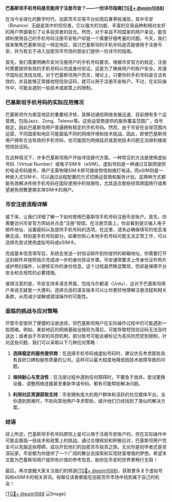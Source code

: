 **巴基斯坦手机号码是否能用于注册币安？——一份详尽指南[[TG💪+ @esim1088](https://t.me/s/esim1088)]**

在当今全球化的数字时代，加密货币交易平台如雨后春笋般涌现，其中币安（Binance）无疑是其中的佼佼者。它以强大的功能、丰富的交易品种和相对友好的用户界面吸引了众多投资者的目光。然而，对于来自不同国家的用户来说，能否顺利使用自己的手机号码注册币安账户却是一个需要仔细考量的问题。今天，我们就来聚焦巴基斯坦这一特定地区，探讨巴基斯坦的手机号码是否能够用于注册币安，并为有志于进入加密货币市场的朋友们提供一份详尽的指南。

首先，我们需要明确币安对注册用户的手机号码要求。根据币安官方的规定，注册时需要提供有效的手机号码以完成身份验证。这是为了确保用户的账户安全，并遵守国际反洗钱法规。对于巴基斯坦用户而言，理论上，只要你的手机号码是合法有效的，并且能够正常接收短信验证码，就可以用于注册币安账户。不过，在实际操作中，可能会遇到一些技术或政策上的限制。

### 巴基斯坦手机号码的实际应用情况

巴基斯坦作为南亚地区的重要经济体，其移动通信网络发展迅速，目前拥有多个运营商，包括Jazz、Zong、Telenor等。这些运营商提供的服务覆盖范围广，信号稳定，因此巴基斯坦用户普遍拥有稳定的手机号码。然而，由于币安在全球范围内运营，不同国家和地区可能面临不同的网络环境和技术挑战。因此，即使巴基斯坦用户拥有合法有效的手机号码，也可能因为网络延迟或其他技术问题无法顺利接收短信验证码。

在这种情况下，许多巴基斯坦用户开始寻找替代方案。一种常见的方法是使用虚拟号码（Virtual Number）或电子SIM卡（eSIM）。虚拟号码是一种通过互联网提供的电话号码服务，用户无需物理SIM卡即可接收短信和拨打电话。而eSIM则是一种嵌入式SIM卡，可以通过远程配置的方式切换运营商和服务计划。这两种方式都能有效解决传统手机号码在国际使用中的局限性，尤其适合那些经常跨国旅行或希望避免频繁更换实体SIM卡的用户。

### 币安注册流程详解

接下来，让我们详细了解一下如何使用巴基斯坦手机号码注册币安账户。首先，你需要访问币安官方网站并点击“注册”按钮。在注册页面上，你会看到提示输入电子邮件地址、设置密码以及提供手机号码的选项。在这里，请务必确保填写的信息准确无误，特别是手机号码部分。如果你担心本地手机号码可能无法正常工作，可以选择先尝试使用虚拟号码或eSIM卡。

完成基本信息填写后，系统会发送一封验证邮件到你提供的邮箱地址。你需要打开这封邮件并按照指示完成进一步的身份验证步骤。币安通常要求上传身份证件照片或护照扫描件，以便核实你的身份信息。这个过程虽然略显繁琐，但却是保障平台安全和合规性的必要措施。

值得注意的是，币安支持多语言界面，包括乌尔都语（Urdu），这对于巴基斯坦用户来说无疑是一大便利。选择合适的语言版本可以让你更好地理解注册流程和相关条款，从而减少误解或错误操作的可能性。

### 面临的挑战与应对策略

尽管币安提供了便捷的注册途径，但巴基斯坦用户在实际操作过程中仍可能遇到一些困难。例如，某些地区的网络基础设施较为落后，可能导致短信验证码无法及时送达；或者由于币安的风控机制，部分账号可能会被标记为高风险而受到限制。针对这些问题，我们可以采取以下几种应对策略：

1. **选择稳定的服务提供商**：在选择手机号码或虚拟号码时，建议优先考虑那些具有良好口碑和服务质量的公司。这样可以最大程度地降低因技术故障导致的问题。
   
2. **保持耐心与灵活性**：在注册过程中遇到任何障碍时，不要急于放弃。尝试更换设备、调整网络连接甚至重新申请号码，都有可能帮助解决问题。

3. **利用社区资源获取支持**：币安拥有庞大的用户群体和活跃的社交媒体平台。当你遇到困难时，不妨向其他用户寻求帮助，或许他们已经找到了类似的解决方案。

### 结语

综上所述，巴基斯坦手机号码原则上是可以用于注册币安账户的，但在实际操作中可能会面临一些技术和政策上的挑战。通过合理规划和积极应对，巴基斯坦用户完全可以克服这些障碍，成功开启他们的加密货币投资之旅。无论你是初学者还是资深玩家，币安都为你提供了一个广阔的舞台去探索和实现财富增值的梦想。希望本文能为巴基斯坦用户提供有价值的参考信息，助你在币安的世界里畅行无阻！

最后，再次提醒大家关注我们的频道[[TG💪+ @esim1088](https://t.me/s/esim1088)]，获取更多关于虚拟号码和eSIM卡的相关资讯。祝每位读者都能在加密货币市场中找到属于自己的机会！

[[TG💪+ @esim1088](https://t.me/s/esim1088) ![Image](https://i.postimg.cc/4NQfJmqS/Snipaste-2025-05-13-00-14-12.png)]